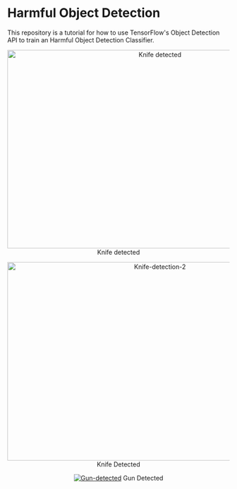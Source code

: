 
# Harmful Object Detection 
This repository is a tutorial for how to use TensorFlow's Object Detection API to train an Harmful Object Detection Classifier.
<p align="center">
  <a href="https://imgbb.com/"><img src="https://i.ibb.co/x6v2zmL/Knife-detection.png" alt="Knife detected" border="0" width=676 height=450></a>
  Knife detected
</p>

<p align="center">
  <a href="https://imgbb.com/"><img src="https://i.ibb.co/F7njV2Y/Knife-detection-2.png" alt="Knife-detection-2" border="0" width=676 height=450></a>
  Knife Detected
</p>

<p align="center">
  <a href="https://ibb.co/3WwR7pW"><img src="https://i.ibb.co/bLxbPsL/Gun-detected.jpg" alt="Gun-detected" border="0"></a>
  Gun Detected
 </p>
 

